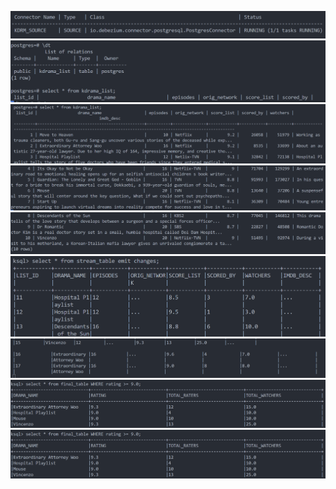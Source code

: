 ![](https://github.com/zeenfts/ksqldb-stream-kafka/blob/main/imgs/1_ksql%20connectors.png)<br>
![](https://github.com/zeenfts/ksqldb-stream-kafka/blob/main/imgs/2_psql%20table%201.png)<br>
![](https://github.com/zeenfts/ksqldb-stream-kafka/blob/main/imgs/2_psql%20table%202.png)<br>
![](https://github.com/zeenfts/ksqldb-stream-kafka/blob/main/imgs/2_psql%20table%203.png)<br>
![](https://github.com/zeenfts/ksqldb-stream-kafka/blob/main/imgs/2_psql%20table%204.png)<br>
![](https://github.com/zeenfts/ksqldb-stream-kafka/blob/main/imgs/3_ksql%20stream%201.png)<br>
![](https://github.com/zeenfts/ksqldb-stream-kafka/blob/main/imgs/3_ksql%20stream%202.png)<br>
![](https://github.com/zeenfts/ksqldb-stream-kafka/blob/main/imgs/4_ksql%20final%201.png)<br>
![](https://github.com/zeenfts/ksqldb-stream-kafka/blob/main/imgs/4_ksql%20final%201.png)